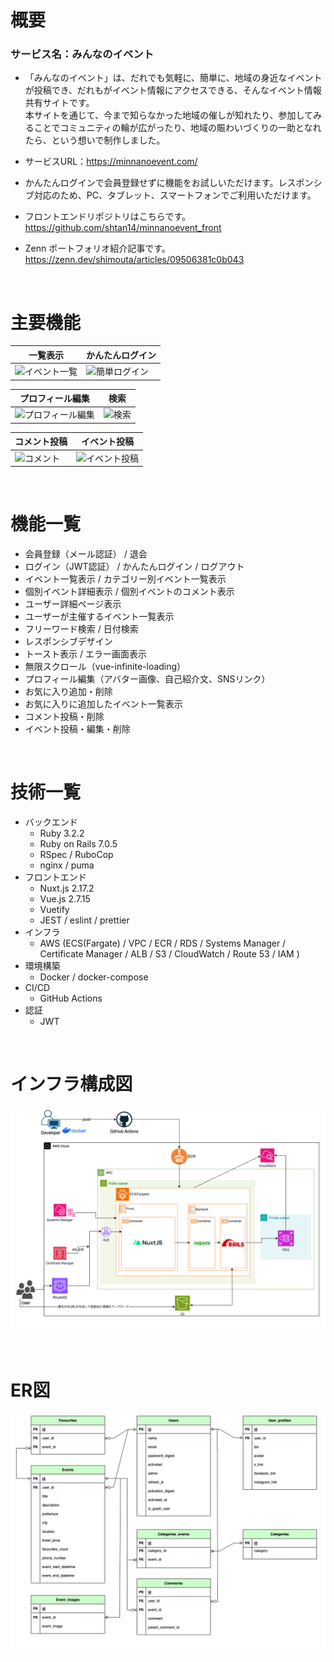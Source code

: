# 概要
### サービス名：みんなのイベント  
* 「みんなのイベント」は、だれでも気軽に、簡単に、地域の身近なイベントが投稿でき、だれもがイベント情報にアクセスできる、そんなイベント情報共有サイトです。  
本サイトを通じて、今まで知らなかった地域の催しが知れたり、参加してみることでコミュニティの輪が広がったり、地域の賑わいづくりの一助となれたら、という想いで制作しました。
* サービスURL：https://minnanoevent.com/
* かんたんログインで会員登録せずに機能をお試しいただけます。レスポンシブ対応のため、PC、タブレット、スマートフォンでご利用いただけます。

* フロントエンドリポジトリはこちらです。  
https://github.com/shtan14/minnanoevent_front

* Zenn ポートフォリオ紹介記事です。  
https://zenn.dev/shimouta/articles/09506381c0b043

<br>

# 主要機能

| 一覧表示| かんたんログイン |
| ---- | ---- |
| ![イベント一覧](https://github.com/shtan14/myapp_api/assets/127017760/170db0d3-5444-4738-b37d-123f0b984ef9) | ![簡単ログイン](https://github.com/shtan14/myapp_api/assets/127017760/7673e79a-05b4-42f2-9afd-16f8b3d4820e) |

| プロフィール編集| 検索 |
| ---- | ---- |
| ![プロフィール編集](https://github.com/shtan14/myapp_api/assets/127017760/8fe9fd4d-3ac8-43e2-9ce3-f2db98dd9462) | ![検索](https://github.com/shtan14/myapp_api/assets/127017760/e995eefd-d916-4443-9da8-6532da548c59) |

| コメント投稿| イベント投稿 |
| ---- | ---- |
| ![コメント](https://github.com/shtan14/myapp_api/assets/127017760/d7403c7b-d98c-4009-8c43-4f33a7af38b1)| ![イベント投稿](https://github.com/shtan14/myapp_api/assets/127017760/da21a4b1-e036-42eb-b39a-e1ac80c7d057) |

<br>

# 機能一覧
* 会員登録（メール認証） / 退会
* ログイン（JWT認証） / かんたんログイン / ログアウト
* イベント一覧表示 / カテゴリー別イベント一覧表示
* 個別イベント詳細表示 / 個別イベントのコメント表示
* ユーザー詳細ページ表示
* ユーザーが主催するイベント一覧表示
* フリーワード検索 / 日付検索
* レスポンシブデザイン
* トースト表示 / エラー画面表示
* 無限スクロール（vue-infinite-loading）  
* プロフィール編集（アバター画像、自己紹介文、SNSリンク）
* お気に入り追加・削除
* お気に入りに追加したイベント一覧表示
* コメント投稿・削除
* イベント投稿・編集・削除

<br>

# 技術一覧
* バックエンド
  * Ruby 3.2.2
  * Ruby on Rails 7.0.5
  * RSpec / RuboCop
  * nginx / puma
* フロントエンド
  * Nuxt.js 2.17.2
  * Vue.js 2.7.15
  * Vuetify
  * JEST / eslint / prettier
* インフラ
  * AWS (ECS(Fargate) / VPC / ECR / RDS / Systems Manager / Certificate Manager / ALB / S3 / CloudWatch / Route 53 / IAM )
* 環境構築
  * Docker / docker-compose
* CI/CD
  * GitHub Actions
* 認証
  * JWT

<br>


# インフラ構成図
![インフラ構成図](public/infra.png)

<br>

# ER図
![ER図](public/ER.jpg)
